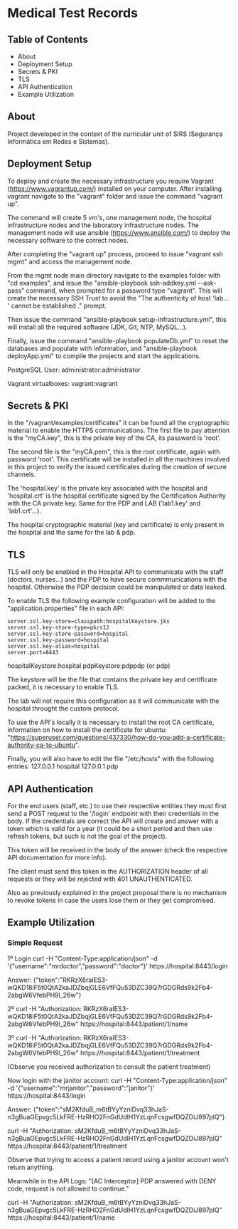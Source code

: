 # Medical Test Records

## Table of Contents

- About
- Deployment Setup
- Secrets & PKI
- TLS
- API Authentication
- Example Utilization

## About 

Project developed in the context of the curricular unit of SIRS (Segurança Informática em Redes e Sistemas).

## Deployment Setup

To deploy and create the necessary infrastructure you require Vagrant (https://www.vagrantup.com/) installed on your computer. 
After installing vagrant navigate to the "vagrant" folder and issue the command "vagrant up".

The command will create 5 vm's, one management node, the hospital infrastructure nodes and the laboratory infrastructure nodes.
The management node will use ansible (https://www.ansible.com/) to deploy the necessary software to the correct nodes.

After completing the "vagrant up" process, proceed to issue "vagrant ssh mgmt" and access the management node.

From the mgmt node main directory navigate to the examples folder with "cd examples", 
and issue the "ansible-playbook ssh-addkey.yml --ask-pass" command, when prompted for a password type "vagrant".
This will create the necessary SSH Trust to avoid the "The authenticity of host 'lab... ' cannot be established ." prompt.

Then issue the command "ansible-playbook setup-infrastructure.yml", this will install all the required software (JDK, Git, NTP, MySQL...).

Finally, issue the command "ansible-playbook populateDb.yml" to reset the databases and populate with information, and "ansible-playbook deployApp.yml" to compile the projects and start the applications.

PostgreSQL User:
administrator:administrator

Vagrant virtualboxes:
vagrant:vagrant




## Secrets & PKI

In the "/vagrant/examples/certificates" it can be found all the cryptographic material to enable the HTTPS communications.
The first file to pay attention is the "myCA.key", this is the private key of the CA, its password is 'root'.

The second file is the "myCA.pem", this is the root certificate, again with password 'root'. This certificate will be installed in all the machines involved in this project to verify
the issued certificates during the creation of secure channels.

The 'hospital.key' is the private key associated with the hospital and 'hospital.crt' is the hospital certificate signed by the Certification Authority with the CA private key.
Same for the PDP and LAB ('lab1.key' and 'lab1.crt'...).

The hospital cryptographic material (key and certificate) is only present in the hospital and the same for the lab & pdp.

## TLS
TLS will only be enabled in the Hospital API to communicate with the staff (doctors, nurses...) and the PDP to have secure commmunications with the hospital. Otherwise the PDP decision could be manipulated or data leaked.

To enable TLS the following example configuration will be added to the "application.properties" file in each API:
```
server.ssl.key-store=classpath:hospitalKeystore.jks
server.ssl.key-store-type=pkcs12
server.ssl.key-store-password=hospital
server.ssl.key-password=hospital
server.ssl.key-alias=hospital
server.port=8443
```

hospitalKeystore:hospital
pdpKeystore:pdppdp (or pdp)

The keystore will be the file that contains the private key and certificate packed, it is necessary to enable TLS.

The lab will not require this configuration as it will communicate with the hospital throught the custom protocol.

To use the API's locally it is necessary to install the root CA certificate, information on how to install the certificate
for ubuntu: "https://superuser.com/questions/437330/how-do-you-add-a-certificate-authority-ca-to-ubuntu".

Finally, you will also have to edit the file "/etc/hosts" with the following entries:
127.0.0.1   hospital
127.0.0.1   pdp

## API Authentication

For the end users (staff, etc.) to use their respective entities they must first send a POST request to the '/login' endpoint with their credentials in the body.
If the credentials are correct the API will create and answer with a token which is valid for a year (it could be a short period and then use refresh tokens, but such is not the 
goal of the project). 

This token will be received in the body of the answer (check the respective API documentation for more info).

The client must send this token in the AUTHORIZATION header of all requests or they will be rejected with 401 UNAUTHENTICATED.

Also as previously explained in the project proposal there is no mechanism to revoke tokens in case the users lose them or they get compromised.

## Example Utilization

### Simple Request 

1º Login
curl -H "Content-Type:application/json" -d '{"username":"mrdoctor","password":"doctor"}' https://hospital:8443/login

Answer:
{"token":"RKRzX6raIES3-wQKD18iF5t0QtA2kaJDZbqjGLE6VfFQu53DZC39Q7rGDGRds9k2Fb4-2abgW6VfebPH9l_26w"}

2º curl -H "Authorization: RKRzX6raIES3-wQKD18iF5t0QtA2kaJDZbqjGLE6VfFQu53DZC39Q7rGDGRds9k2Fb4-2abgW6VfebPH9l_26w" https://hospital:8443/patient/1/name

3º curl -H "Authorization: RKRzX6raIES3-wQKD18iF5t0QtA2kaJDZbqjGLE6VfFQu53DZC39Q7rGDGRds9k2Fb4-2abgW6VfebPH9l_26w" https://hospital:8443/patient/1/treatment

(Observe you received authorization to consult the patient treatment)

Now login with the janitor account:
curl -H "Content-Type:application/json" -d '{"username":"mrjanitor","password":"janitor"}' https://hospital:8443/login

Answer:
{"token":"sM2KfduB_m6tBYyYzniDvq33hJaS-n3gBuaGEpvgc5LkFRE-HzRHO2FnGdUdlH1YzLqnFcsgwfDQZDiJ897plQ"}

curl -H "Authorization: sM2KfduB_m6tBYyYzniDvq33hJaS-n3gBuaGEpvgc5LkFRE-HzRHO2FnGdUdlH1YzLqnFcsgwfDQZDiJ897plQ" https://hospital:8443/patient/1/treatment

Observe that trying to access a patient record using a janitor account won't return anything.

Meanwhile in the API Logs:
"[AC Interceptor] PDP answered with DENY code, request is not allowed to continue."

curl -H "Authorization: sM2KfduB_m6tBYyYzniDvq33hJaS-n3gBuaGEpvgc5LkFRE-HzRHO2FnGdUdlH1YzLqnFcsgwfDQZDiJ897plQ" https://hospital:8443/patient/1/name